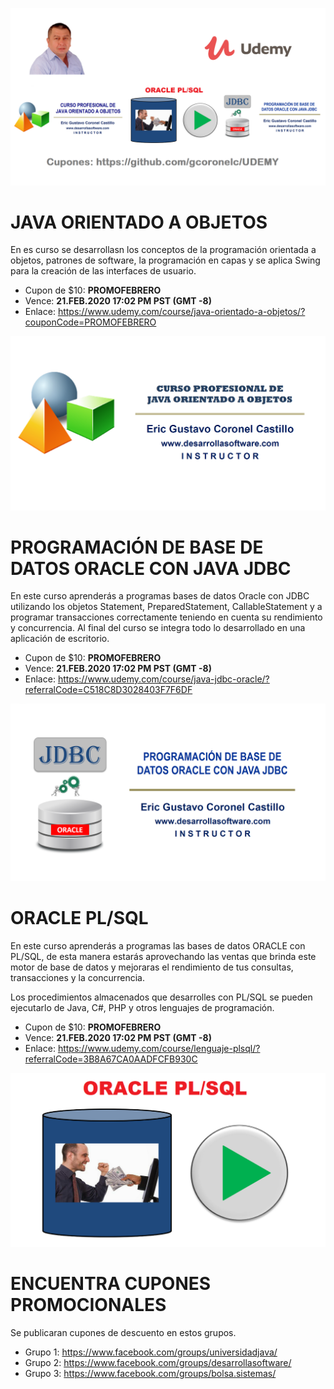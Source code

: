 ![CURSOS VIRTUALES EN UDEMY](https://raw.githubusercontent.com/gcoronelc/UDEMY/master/img/portada013.png)


# JAVA ORIENTADO A OBJETOS

En es curso se desarrollasn los conceptos de la programación orientada a objetos, 
patrones de software, la programación en capas y se aplica Swing para la creación 
de las interfaces de usuario.

- Cupon de $10: **PROMOFEBRERO**
- Vence: **21.FEB.2020 17:02 PM PST (GMT -8)**
- Enlace: https://www.udemy.com/course/java-orientado-a-objetos/?couponCode=PROMOFEBRERO

[![JAVA ORIENTADO A OBJETOS](https://raw.githubusercontent.com/gcoronelc/UDEMY/master/cursos/joo.png)](http://www.youtube.com/watch?v=EKlwF12-l9Y "JAVA ORIENTADO A OBJETOS")

# PROGRAMACIÓN DE BASE DE DATOS ORACLE CON JAVA JDBC

En este curso aprenderás a programas bases de datos Oracle con JDBC 
utilizando los objetos Statement, PreparedStatement, CallableStatement 
y a programar transacciones correctamente teniendo en cuenta su rendimiento 
y concurrencia.
Al final del curso se integra todo lo desarrollado en una aplicación de escritorio.


- Cupon de $10: **PROMOFEBRERO**
- Vence: **21.FEB.2020 17:02 PM PST (GMT -8)**
- Enlace: https://www.udemy.com/course/java-jdbc-oracle/?referralCode=C518C8D3028403F7F6DF

[![JAVA JDBC CON BASE DE DATOS ORACLE](https://raw.githubusercontent.com/gcoronelc/UDEMY/master/cursos/jdbc.png)](http://www.youtube.com/watch?v=MR53Xgeg28Y "JAVA JDBC CON BASE DE DATOS ORACLE")


# ORACLE PL/SQL

En este curso aprenderás a programas las bases de datos ORACLE con PL/SQL, 
de esta manera estarás aprovechando las ventas que brinda este motor de 
base de datos y mejoraras el rendimiento de tus consultas, transacciones 
y la concurrencia.

Los procedimientos almacenados que desarrolles con PL/SQL se pueden 
ejecutarlo de Java, C#, PHP y otros lenguajes de programación.


- Cupon de $10: **PROMOFEBRERO**
- Vence: **21.FEB.2020 17:02 PM PST (GMT -8)** 
- Enlace: https://www.udemy.com/course/lenguaje-plsql/?referralCode=3B8A67CA0AADFCFB930C

[![ORACLE PL/SQL](https://raw.githubusercontent.com/gcoronelc/UDEMY/master/cursos/plsql.png)](https://youtu.be/qf5IF2dJtQc "ORACLE PL/SQL")



# ENCUENTRA CUPONES PROMOCIONALES

Se publicaran cupones de descuento en estos grupos.

- Grupo 1: https://www.facebook.com/groups/universidadjava/
- Grupo 2: https://www.facebook.com/groups/desarrollasoftware/
- Grupo 3: https://www.facebook.com/groups/bolsa.sistemas/
